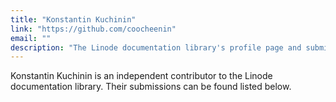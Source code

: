 ```yaml
---
title: "Konstantin Kuchinin"
link: "https://github.com/coocheenin"
email: ""
description: "The Linode documentation library's profile page and submission listing for Konstantin Kuchinin"
---
```


Konstantin Kuchinin is an independent contributor to the Linode documentation library. Their submissions can be found listed below.